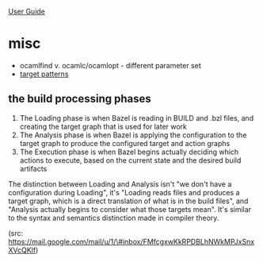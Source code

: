 [User Guide](index.md)

misc
====

-   ocamlfind v. ocamlc/ocamlopt - different parameter set
-   [target
    patterns](https://docs.bazel.build/versions/master/guide.html#target-patterns)

the build processing phases
---------------------------

1)  The Loading phase is when Bazel is reading in BUILD and .bzl files,
    and creating the target graph that is used for later work
2)  The Analysis phase is when Bazel is applying the configuration to
    the target graph to produce the configured target and action graphs
3)  The Execution phase is when Bazel begins actually deciding which
    actions to execute, based on the current state and the desired build
    artifacts

The distinction between Loading and Analysis isn't "we don't have a
configuration during Loading", it's "Loading reads files and produces a
target graph, which is a direct translation of what is in the build
files", and "Analysis actually begins to consider what those targets
mean". It's similar to the syntax and semantics distinction made in
compiler theory.

(src:
https://mail.google.com/mail/u/1/\#inbox/FMfcgxwKkRPDBLhNWkMPJxSnxXVcQKlf)
